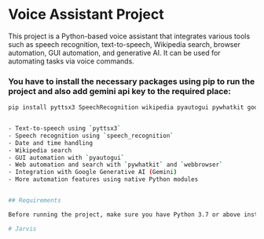 # Voice Assistant Project

This project is a Python-based voice assistant that integrates various tools such as speech recognition, text-to-speech, Wikipedia search, browser automation, GUI automation, and generative AI. It can be used for automating tasks via voice commands.


### You have to install the necessary packages using pip to run the project and also add gemini api key to the required place:

```bash
pip install pyttsx3 SpeechRecognition wikipedia pyautogui pywhatkit google-generativeai


- Text-to-speech using `pyttsx3`
- Speech recognition using `speech_recognition`
- Date and time handling
- Wikipedia search
- GUI automation with `pyautogui`
- Web automation and search with `pywhatkit` and `webbrowser`
- Integration with Google Generative AI (Gemini)
- More automation features using native Python modules


## Requirements

Before running the project, make sure you have Python 3.7 or above installed.

#   J a r v i s  
 